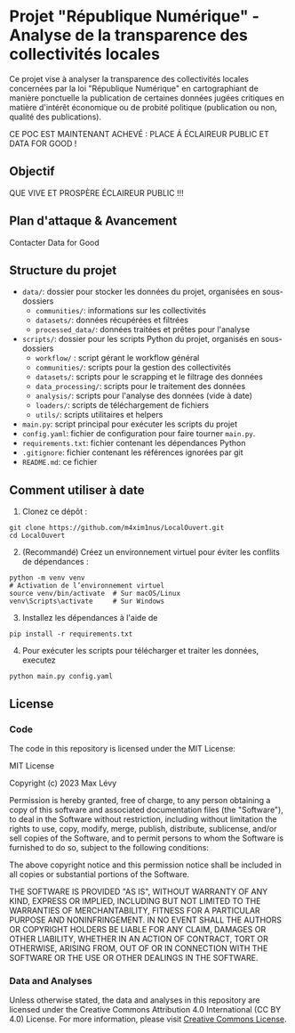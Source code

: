 # Projet "République Numérique" - Analyse de la transparence des collectivités locales

Ce projet vise à analyser la transparence des collectivités locales concernées par la loi "République Numérique" en cartographiant de manière ponctuelle la publication de certaines données jugées critiques en matière d'intérêt économique ou de probité politique (publication ou non, qualité des publications).

CE POC EST MAINTENANT ACHEVÉ : PLACE Á ÉCLAIREUR PUBLIC ET DATA FOR GOOD !

## Objectif

QUE VIVE ET PROSPÈRE ÉCLAIREUR PUBLIC !!!

## Plan d'attaque & Avancement

Contacter Data for Good

## Structure du projet

- `data/`: dossier pour stocker les données du projet, organisées en sous-dossiers
    - `communities/`: informations sur les collectivités
    - `datasets/`: données récupérées et filtrées
    - `processed_data/`: données traitées et prêtes pour l'analyse
- `scripts/`: dossier pour les scripts Python du projet, organisés en sous-dossiers
    - `workflow/` : script gérant le workflow général
    - `communities/`: scripts pour la gestion des collectivités
    - `datasets/`: scripts pour le scrapping et le filtrage des données
    - `data_processing/`: scripts pour le traitement des données
    - `analysis/`: scripts pour l'analyse des données (vide à date)
    - `loaders/`: scripts de téléchargement de fichiers 
    - `utils/`: scripts utilitaires et helpers
- `main.py`: script principal pour exécuter les scripts du projet
- `config.yaml`: fichier de configuration pour faire tourner `main.py`.
- `requirements.txt`: fichier contenant les dépendances Python
 - `.gitignore`: fichier contenant les références ignorées par git
- `README.md`: ce fichier


## Comment utiliser à date

1. Clonez ce dépôt : 
```
git clone https://github.com/m4xim1nus/LocalOuvert.git
cd LocalOuvert
```

2. (Recommandé) Créez un environnement virtuel pour éviter les conflits de dépendances :
```
python -m venv venv
# Activation de l’environnement virtuel
source venv/bin/activate  # Sur macOS/Linux
venv\Scripts\activate     # Sur Windows
```

3. Installez les dépendances à l'aide de 
```
pip install -r requirements.txt
```

4. Pour exécuter les scripts pour télécharger et traiter les données, executez 
```
python main.py config.yaml 
```


## License

### Code

The code in this repository is licensed under the MIT License:

MIT License

Copyright (c) 2023 Max Lévy

Permission is hereby granted, free of charge, to any person obtaining a copy of this software and associated documentation files (the "Software"), to deal in the Software without restriction, including without limitation the rights to use, copy, modify, merge, publish, distribute, sublicense, and/or sell copies of the Software, and to permit persons to whom the Software is furnished to do so, subject to the following conditions:

The above copyright notice and this permission notice shall be included in all copies or substantial portions of the Software.

THE SOFTWARE IS PROVIDED "AS IS", WITHOUT WARRANTY OF ANY KIND, EXPRESS OR IMPLIED, INCLUDING BUT NOT LIMITED TO THE WARRANTIES OF MERCHANTABILITY, FITNESS FOR A PARTICULAR PURPOSE AND NONINFRINGEMENT. IN NO EVENT SHALL THE AUTHORS OR COPYRIGHT HOLDERS BE LIABLE FOR ANY CLAIM, DAMAGES OR OTHER LIABILITY, WHETHER IN AN ACTION OF CONTRACT, TORT OR OTHERWISE, ARISING FROM, OUT OF OR IN CONNECTION WITH THE SOFTWARE OR THE USE OR OTHER DEALINGS IN THE SOFTWARE.

### Data and Analyses

Unless otherwise stated, the data and analyses in this repository are licensed under the Creative Commons Attribution 4.0 International (CC BY 4.0) License. For more information, please visit [Creative Commons License](https://creativecommons.org/licenses/by/4.0/).